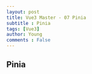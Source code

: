 ```yaml
---
layout: post
title: Vue3 Master - 07 Pinia
subtitle : Pinia
tags: [Vue3]
author: Young
comments : False
---
```


## Pinia




